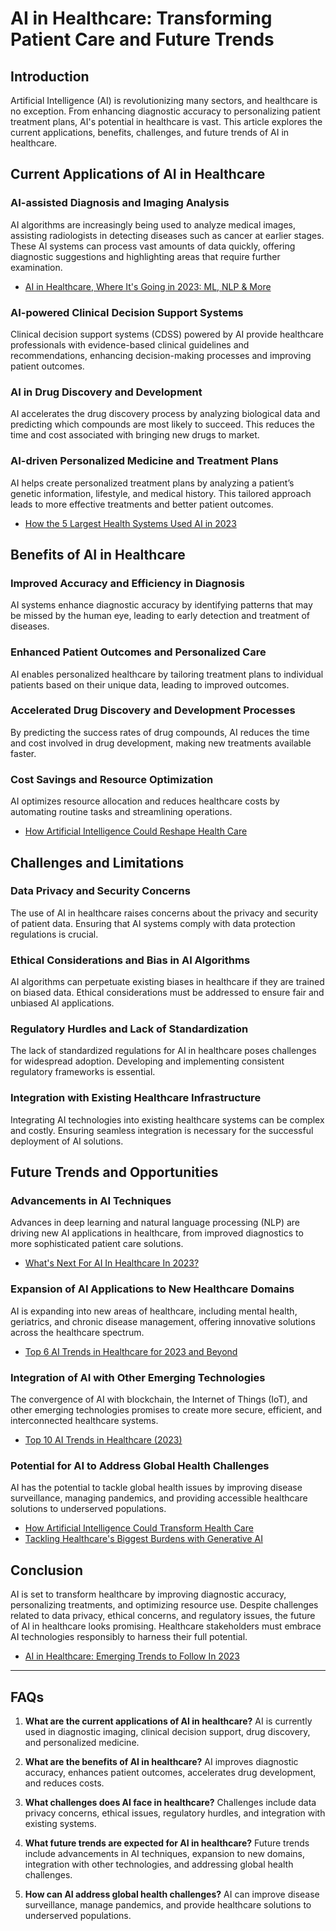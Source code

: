 # AI in Healthcare: Transforming Patient Care and Future Trends

## Introduction

Artificial Intelligence (AI) is revolutionizing many sectors, and healthcare is no exception. From enhancing diagnostic accuracy to personalizing patient treatment plans, AI's potential in healthcare is vast. This article explores the current applications, benefits, challenges, and future trends of AI in healthcare.

## Current Applications of AI in Healthcare

### AI-assisted Diagnosis and Imaging Analysis
AI algorithms are increasingly being used to analyze medical images, assisting radiologists in detecting diseases such as cancer at earlier stages. These AI systems can process vast amounts of data quickly, offering diagnostic suggestions and highlighting areas that require further examination.
- [AI in Healthcare, Where It's Going in 2023: ML, NLP & More](https://healthtechmagazine.net/article/2022/12/ai-healthcare-2023-ml-nlp-more-perfcon)

### AI-powered Clinical Decision Support Systems
Clinical decision support systems (CDSS) powered by AI provide healthcare professionals with evidence-based clinical guidelines and recommendations, enhancing decision-making processes and improving patient outcomes.

### AI in Drug Discovery and Development
AI accelerates the drug discovery process by analyzing biological data and predicting which compounds are most likely to succeed. This reduces the time and cost associated with bringing new drugs to market.

### AI-driven Personalized Medicine and Treatment Plans
AI helps create personalized treatment plans by analyzing a patient’s genetic information, lifestyle, and medical history. This tailored approach leads to more effective treatments and better patient outcomes.
- [How the 5 Largest Health Systems Used AI in 2023](https://www.beckershospitalreview.com/innovation/how-the-5-largest-health-systems-used-ai-in-2023.html)

## Benefits of AI in Healthcare

### Improved Accuracy and Efficiency in Diagnosis
AI systems enhance diagnostic accuracy by identifying patterns that may be missed by the human eye, leading to early detection and treatment of diseases.

### Enhanced Patient Outcomes and Personalized Care
AI enables personalized healthcare by tailoring treatment plans to individual patients based on their unique data, leading to improved outcomes.

### Accelerated Drug Discovery and Development Processes
By predicting the success rates of drug compounds, AI reduces the time and cost involved in drug development, making new treatments available faster.

### Cost Savings and Resource Optimization
AI optimizes resource allocation and reduces healthcare costs by automating routine tasks and streamlining operations.
- [How Artificial Intelligence Could Reshape Health Care](https://www.morganstanley.com/ideas/ai-in-health-care-forecast-2023)

## Challenges and Limitations

### Data Privacy and Security Concerns
The use of AI in healthcare raises concerns about the privacy and security of patient data. Ensuring that AI systems comply with data protection regulations is crucial.

### Ethical Considerations and Bias in AI Algorithms
AI algorithms can perpetuate existing biases in healthcare if they are trained on biased data. Ethical considerations must be addressed to ensure fair and unbiased AI applications.

### Regulatory Hurdles and Lack of Standardization
The lack of standardized regulations for AI in healthcare poses challenges for widespread adoption. Developing and implementing consistent regulatory frameworks is essential.

### Integration with Existing Healthcare Infrastructure
Integrating AI technologies into existing healthcare systems can be complex and costly. Ensuring seamless integration is necessary for the successful deployment of AI solutions.

## Future Trends and Opportunities

### Advancements in AI Techniques
Advances in deep learning and natural language processing (NLP) are driving new AI applications in healthcare, from improved diagnostics to more sophisticated patient care solutions.
- [What's Next For AI In Healthcare In 2023?](https://medicalfuturist.com/whats-next-for-ai-in-healthcare-in-2023/)

### Expansion of AI Applications to New Healthcare Domains
AI is expanding into new areas of healthcare, including mental health, geriatrics, and chronic disease management, offering innovative solutions across the healthcare spectrum.
- [Top 6 AI Trends in Healthcare for 2023 and Beyond](https://knowhow.distrelec.com/medical-healthcare/top-6-ai-trends-in-healthcare-for-2023-and-beyond/)

### Integration of AI with Other Emerging Technologies
The convergence of AI with blockchain, the Internet of Things (IoT), and other emerging technologies promises to create more secure, efficient, and interconnected healthcare systems.
- [Top 10 AI Trends in Healthcare (2023)](https://www.startus-insights.com/innovators-guide/ai-trends-in-healthcare/)

### Potential for AI to Address Global Health Challenges
AI has the potential to tackle global health issues by improving disease surveillance, managing pandemics, and providing accessible healthcare solutions to underserved populations.
- [How Artificial Intelligence Could Transform Health Care](https://www.ucsf.edu/news/2023/11/426716/how-artificial-intelligence-could-transform-health-care)
- [Tackling Healthcare's Biggest Burdens with Generative AI](https://www.mckinsey.com/industries/healthcare/our-insights/tackling-healthcares-biggest-burdens-with-generative-ai)

## Conclusion

AI is set to transform healthcare by improving diagnostic accuracy, personalizing treatments, and optimizing resource use. Despite challenges related to data privacy, ethical concerns, and regulatory issues, the future of AI in healthcare looks promising. Healthcare stakeholders must embrace AI technologies responsibly to harness their full potential.
- [AI in Healthcare: Emerging Trends to Follow In 2023](https://www.rtinsights.com/ai-in-healthcare-emerging-trends-to-follow-in-2023/)

---

## FAQs

1. **What are the current applications of AI in healthcare?**
   AI is currently used in diagnostic imaging, clinical decision support, drug discovery, and personalized medicine.

2. **What are the benefits of AI in healthcare?**
   AI improves diagnostic accuracy, enhances patient outcomes, accelerates drug development, and reduces costs.

3. **What challenges does AI face in healthcare?**
   Challenges include data privacy concerns, ethical issues, regulatory hurdles, and integration with existing systems.

4. **What future trends are expected for AI in healthcare?**
   Future trends include advancements in AI techniques, expansion to new domains, integration with other technologies, and addressing global health challenges.

5. **How can AI address global health challenges?**
   AI can improve disease surveillance, manage pandemics, and provide healthcare solutions to underserved populations.

